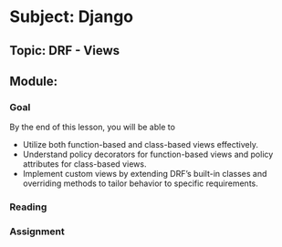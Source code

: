 # Subject: Django
## Topic: DRF - Views
## Module: 

### Goal
By the end of this lesson, you will be able to
+ Utilize both function-based and class-based views effectively.
+ Understand policy decorators for function-based views and policy attributes for class-based views.
+ Implement custom views by extending DRF’s built-in classes and overriding methods to tailor behavior to specific requirements.

### Reading 

### Assignment
